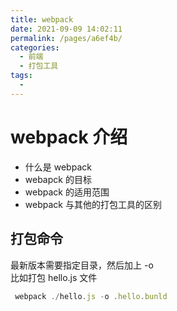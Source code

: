 ```yaml
---
title: webpack
date: 2021-09-09 14:02:11
permalink: /pages/a6ef4b/
categories:
  - 前端
  - 打包工具
tags:
  -
---
```


# webpack 介绍

- 什么是 webpack
- webapck 的目标
- webpack 的适用范围
- webpack 与其他的打包工具的区别

## 打包命令

最新版本需要指定目录，然后加上 -o  
比如打包 hello.js 文件

```js
 webpack ./hello.js -o .hello.bunld

```
